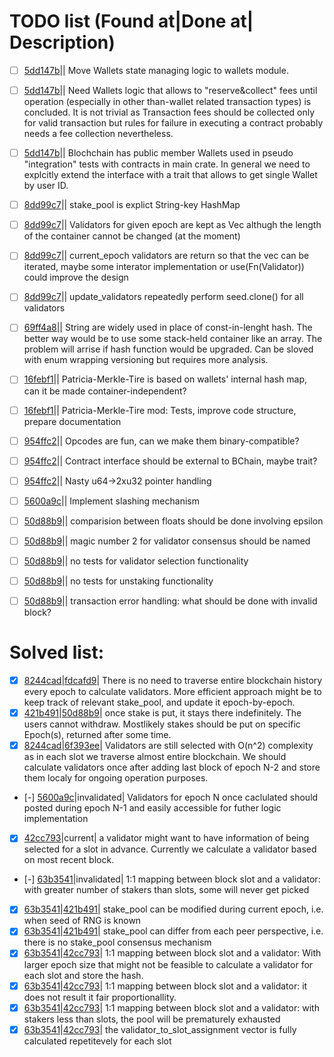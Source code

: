# TODO list (Found at|Done at| Description)

- [ ] [5dd147b](https://github.com/mkamonMdt/learn_coin/commit/5dd147ba85d703739c75d92bda12171b72e8cdd4)|| Move Wallets state managing logic to wallets module. 
- [ ] [5dd147b](https://github.com/mkamonMdt/learn_coin/commit/5dd147ba85d703739c75d92bda12171b72e8cdd4)|| Need Wallets logic that allows to "reserve&collect" fees until operation (especially in other than-wallet related transaction types) is concluded. It is not trivial as Transaction fees should be collected only for valid transaction but rules for failure in executing a contract probably needs a fee collection nevertheless.
- [ ] [5dd147b](https://github.com/mkamonMdt/learn_coin/commit/5dd147ba85d703739c75d92bda12171b72e8cdd4)|| Blochchain has public member Wallets used in pseudo "integration" tests with contracts in main crate. In general we need to explcitly extend the interface with a trait that allows to get single Wallet by user ID. 
- [ ] [8dd99c7](https://github.com/mkamonMdt/learn_coin/commit/8dd99c7e88a1932122b8ab85156fb19fa56e5586)|| stake_pool is explict String-key HashMap
- [ ] [8dd99c7](https://github.com/mkamonMdt/learn_coin/commit/8dd99c7e88a1932122b8ab85156fb19fa56e5586)|| Validators for given epoch are kept as Vec<String> althugh the
length of the container cannot be changed (at the moment) 
- [ ] [8dd99c7](https://github.com/mkamonMdt/learn_coin/commit/8dd99c7e88a1932122b8ab85156fb19fa56e5586)|| current_epoch validators are return so that the vec can be iterated, maybe some interator implementation or use(Fn(Validator)) could improve the design
- [ ] [8dd99c7](https://github.com/mkamonMdt/learn_coin/commit/8dd99c7e88a1932122b8ab85156fb19fa56e5586)|| update_validators repeatedly perform seed.clone() for all validators
- [ ] [69ff4a8](https://github.com/mkamonMdt/learn_coin/commit/69ff4a8ed3cedd3cc5f4edd26bfa47c367a0e753)|| String are widely used in place of const-in-lenght hash. The better way would be to use some stack-held container like an array. The problem will arrise if hash function would be upgraded. Can be sloved with enum wrapping versioning but requires more analysis. 
- [ ] [16febf1](https://github.com/mkamonMdt/learn_coin/commit/16febf1060e7e75621c5849085a88d8a247b35c2)|| Patricia-Merkle-Tire is based on wallets' internal hash map, can it be made container-independent? 
- [ ] [16febf1](https://github.com/mkamonMdt/learn_coin/commit/16febf1060e7e75621c5849085a88d8a247b35c2)|| Patricia-Merkle-Tire mod: Tests, improve code structure, prepare documentation 
- [ ] [954ffc2](https://github.com/mkamonmdt/learn_coin/commit/954ffc26e38611ad57fc77fb2a36f769cdec77cb)|| Opcodes are fun, can we make them binary-compatible?
- [ ] [954ffc2](https://github.com/mkamonmdt/learn_coin/commit/954ffc26e38611ad57fc77fb2a36f769cdec77cb)|| Contract interface should be external to BChain, maybe trait?
- [ ] [954ffc2](https://github.com/mkamonmdt/learn_coin/commit/954ffc26e38611ad57fc77fb2a36f769cdec77cb)||  Nasty u64->2xu32 pointer handling
- [ ] [5600a9c](https://github.com/mkamonmdt/learn_coin/commit/5600a9cc0fb592f28ae2a38488849b7d272c9ef2)|| Implement slashing mechanism 
- [ ] [50d88b9](https://github.com/mkamonmdt/learn_coin/commit/50d88b94a100bd8e5db414b2191951020a162d57)|| comparision between floats should be done involving epsilon
- [ ] [50d88b9](https://github.com/mkamonmdt/learn_coin/commit/50d88b94a100bd8e5db414b2191951020a162d57)|| magic number 2 for validator consensus should be named
- [ ] [50d88b9](https://github.com/mkamonmdt/learn_coin/commit/50d88b94a100bd8e5db414b2191951020a162d57)|| no tests for validator selection functionality
- [ ] [50d88b9](https://github.com/mkamonmdt/learn_coin/commit/50d88b94a100bd8e5db414b2191951020a162d57)|| no tests for unstaking functionality
- [ ] [50d88b9](https://github.com/mkamonmdt/learn_coin/commit/50d88b94a100bd8e5db414b2191951020a162d57)|| transaction error handling: what should be done with invalid block?


# Solved list:

- [x] [8244cad](https://github.com/mkamonmdt/learn_coin/commit/8244cade376cbd176ba06bb9b111d41b51375a3c)|[fdcafd9](https://github.com/mkamonmdt/learn_coin/commit/fdcafd90ed61d2131e9d908339aefef0b2000b31)| There is no need to traverse entire blockchain history every epoch to calculate validators. More efficient approach might be to keep track of relevant stake_pool, and update it epoch-by-epoch.
- [x] [421b491](https://github.com/mkamonmdt/learn_coin/commit/421b491ca376872b7bd20425e0dfc849ffb6cd1a)|[50d88b9](https://github.com/mkamonmdt/learn_coin/commit/50d88b94a100bd8e5db414b2191951020a162d57)| once stake is put, it stays there indefinitely. The users cannot withdraw. Mostlikely stakes should be put on specific Epoch(s), returned after some time.
- [x] [8244cad](https://github.com/mkamonmdt/learn_coin/commit/8244cade376cbd176ba06bb9b111d41b51375a3c)|[6f393ee](https://github.com/mkamonmdt/learn_coin/commit/6f393ee6c76c6296780be8c994a1fa2de1ff5e1a)| Validators are still selected with O(n^2) complexity as in each slot we traverse almost entire blockchain. We should calculate validators once after adding last block of epoch N-2 and store them localy for ongoing operation purposes.
- [-] [5600a9c](https://github.com/mkamonmdt/learn_coin/commit/5600a9cc0fb592f28ae2a38488849b7d272c9ef2)|invalidated| Validators for epoch N once caclulated should posted during epoch N-1 and easily accessible for futher logic implementation
- [x] [42cc793](https://github.com/mkamonMdt/learn_coin/commit/42cc7937cafaf89e22b74035437207ad31c62276)|current| a validator might want to have information of being selected for a slot in advance. Currently we calculate a validator based on most recent block.
- [-] [63b3541](https://github.com/mkamonMdt/learn_coin/commit/63b3541b25a00e5d8b09ce7bec9ed66bc80a788a)|invalidated| 1:1 mapping between block slot and a validator: with greater number of stakers than slots, some will never get picked
- [x] [63b3541](https://github.com/mkamonMdt/learn_coin/commit/63b3541b25a00e5d8b09ce7bec9ed66bc80a788a)|[421b491](https://github.com/mkamonMdt/learn_coin/commit/421b491ca376872b7bd20425e0dfc849ffb6cd1a)| stake_pool can be modified during current epoch, i.e. when seed of RNG is known 
- [x] [63b3541](https://github.com/mkamonMdt/learn_coin/commit/63b3541b25a00e5d8b09ce7bec9ed66bc80a788a)|[421b491](https://github.com/mkamonMdt/learn_coin/commit/421b491ca376872b7bd20425e0dfc849ffb6cd1a)| stake_pool can differ from each peer perspective, i.e. there is no stake_pool consensus mechanism
- [x] [63b3541](https://github.com/mkamonMdt/learn_coin/commit/63b3541b25a00e5d8b09ce7bec9ed66bc80a788a)|[42cc793](https://github.com/mkamonMdt/learn_coin/commit/42cc7937cafaf89e22b74035437207ad31c62276)| 1:1 mapping between block slot and a validator: With larger epoch size that might not be feasible to calculate a validator for each slot and store the hash.
- [x] [63b3541](https://github.com/mkamonMdt/learn_coin/commit/63b3541b25a00e5d8b09ce7bec9ed66bc80a788a)|[42cc793](https://github.com/mkamonMdt/learn_coin/commit/42cc7937cafaf89e22b74035437207ad31c62276)| 1:1 mapping between block slot and a validator: it does not result it fair proportionallity.
- [x] [63b3541](https://github.com/mkamonMdt/learn_coin/commit/63b3541b25a00e5d8b09ce7bec9ed66bc80a788a)|[42cc793](https://github.com/mkamonMdt/learn_coin/commit/42cc7937cafaf89e22b74035437207ad31c62276)| 1:1 mapping between block slot and a validator: with stakers less than slots, the pool will be prematurely exhausted
- [x] [63b3541](https://github.com/mkamonMdt/learn_coin/commit/63b3541b25a00e5d8b09ce7bec9ed66bc80a788a)|[42cc793](https://github.com/mkamonMdt/learn_coin/commit/42cc7937cafaf89e22b74035437207ad31c62276)| the validator_to_slot_assignment vector is fully calculated repetitevely for each slot

